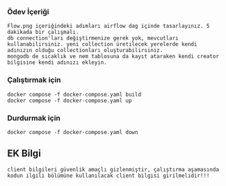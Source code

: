 ### Ödev İçeriği
    Flow.png içeriğindeki adımları airflow dag içinde tasarlayınız. 5 dakikada bir çalışmalı.
    db connection'ları değiştirmenize gerek yok, mevcutları kullanabilirsiniz. yeni collection üretilecek yerelerde kendi
    adınızın olduğu collectionları oluşturabilirsiniz.
    mongodb de sıcaklık ve nem tablosuna da kayıt ataraken kendi creator bilgisine kendi adınızı ekleyin.


### Çalıştırmak için

    docker compose -f docker-compose.yaml build
    docker compose -f docker-compose.yaml up

### Durdurmak için

    docker compose -f docker-compose.yaml down
## EK Bilgi
    client bilgileri güvenlik amaçlı gizlenmiştir, çalıştırma aşamasında kodun ilgili bölümüne kullanılacak client bilgisi girilmelidir!!!
